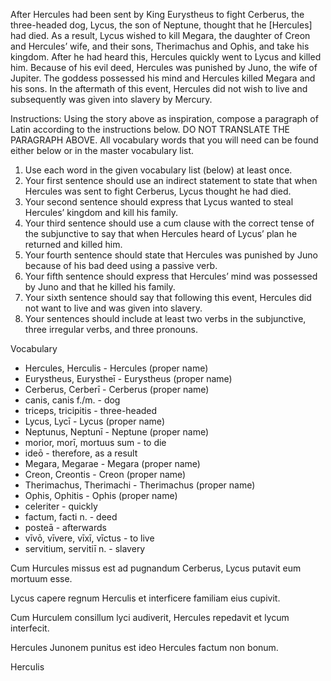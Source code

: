 After Hercules had been sent by King Eurystheus to fight Cerberus, the three-headed dog, Lycus, the son of Neptune, thought that he [Hercules] had died. 
As a result, Lycus wished to kill Megara, the daughter of Creon and Hercules’ wife, and their sons, Therimachus and Ophis, and take his kingdom. 
After he had heard this, Hercules quickly went to Lycus and killed him. 
Because of his evil deed, Hercules was punished by Juno, the wife of Jupiter. 
The goddess possessed his mind and Hercules killed Megara and his sons. 
In the aftermath of this event, Hercules did not wish to live and subsequently was given into slavery by Mercury.

Instructions: Using the story above as inspiration, compose a paragraph of Latin according to the instructions below. 
DO NOT TRANSLATE THE PARAGRAPH ABOVE. 
All vocabulary words that you will need can be found either below or in the master vocabulary list.

1. Use each word in the given vocabulary list (below) at least once.
2. Your first sentence should use an indirect statement to state that when Hercules was sent to fight Cerberus, Lycus thought he had died.
3. Your second sentence should express that Lycus wanted to steal Hercules’ kingdom and kill his family.
4. Your third sentence should use a cum clause with the correct tense of the subjunctive to say that when Hercules heard of Lycus’ plan he returned and killed him.
5. Your fourth sentence should state that Hercules was punished by Juno because of his bad deed using a passive verb.
6. Your fifth sentence should express that Hercules’ mind was possessed by Juno and that he killed his family.
7. Your sixth sentence should say that following this event, Hercules did not want to live and was given into slavery.
8. Your sentences should include at least two verbs in the subjunctive, three irregular verbs, and three pronouns.

Vocabulary
- Hercules, Herculis - Hercules (proper name)
- Eurystheus, Eurystheī - Eurystheus (proper name)
- Cerberus, Cerberī - Cerberus (proper name)
- canis, canis f./m. - dog
- triceps, tricipitis - three-headed
- Lycus, Lycī - Lycus (proper name)
- Neptunus, Neptunī - Neptune (proper name)
- morior, morī, mortuus sum - to die
- ideō - therefore, as a result
- Megara, Megarae - Megara (proper name)
- Creon, Creontis - Creon (proper name)
- Therimachus, Therimachi - Therimachus (proper name)
- Ophis, Ophitis - Ophis (proper name)
- celeriter - quickly
- factum, facti n. - deed
- posteā - afterwards
- vīvō, vīvere, vīxī, vīctus - to live
- servitium, servitiī n. - slavery


Cum Hurcules missus est ad pugnandum Cerberus, Lycus putavit eum mortuum esse.

Lycus capere regnum Herculis et interficere familiam eius cupivit.

Cum Hurculem consillum lyci audiverit, Hercules repedavit et lycum interfecit.

Hercules Junonem punitus est ideo Hercules factum non bonum.

Herculis

